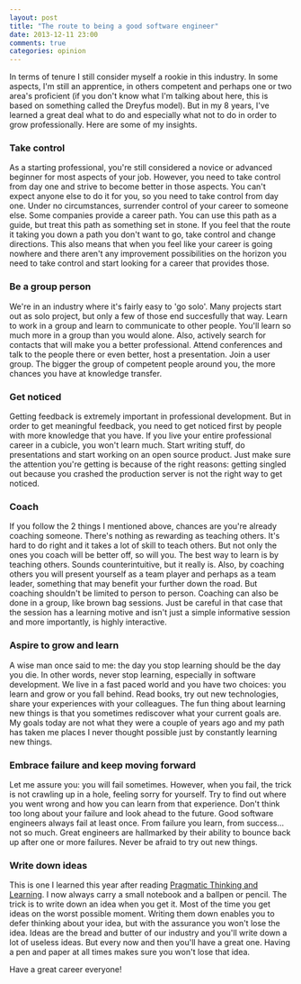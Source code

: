 ```yaml
---
layout: post
title: "The route to being a good software engineer"
date: 2013-12-11 23:00
comments: true
categories: opinion
---
```


In terms of tenure I still consider myself a rookie in this industry. In some aspects, I'm still an apprentice, in others competent and perhaps one or two area's proficient (if you don't know what I'm talking about here, this is based on something called the Dreyfus model). But in my 8 years, I've learned a great deal what to do and especially what not to do in order to grow professionally. Here are some of my insights.<!--more-->

### Take control

As a starting professional, you're still considered a novice or advanced beginner for most aspects of your job. However, you need to take control from day one and strive to become better in those aspects. You can't expect anyone else to do it for you, so you need to take control from day one. Under no circumstances, surrender control of your career to someone else. Some companies provide a career path. You can use this path as a guide, but treat this path as something set in stone. If you feel that the route it taking you down a path you don't want to go, take control and change directions.
This also means that when you feel like your career is going nowhere and there aren't any improvement possibilities on the horizon you need to take control and start looking for a career that provides those.

### Be a group person

We're in an industry where it's fairly easy to 'go solo'. Many projects start out as solo project, but only a few of those end succesfully that way. Learn to work in a group and learn to communicate to other people. You'll learn so much more in a group than you would alone. Also, actively search for contacts that will make you a better professional. Attend conferences and talk to the people there or even better, host a presentation. Join a user group. The bigger the group of competent people around you, the more chances you have at knowledge transfer. 

### Get noticed

Getting feedback is extremely important in professional development. But in order to get meaningful feedback, you need to get noticed first by people with more knowledge that you have. If you live your entire professional career in a cubicle, you won't learn much. Start writing stuff, do presentations and start working on an open source product. Just make sure the attention you're getting is because of the right reasons: getting singled out because you crashed the production server is not the right way to get noticed.

### Coach

If you follow the 2 things I mentioned above, chances are you're already coaching someone. There's nothing as rewarding as teaching others. It's hard to do right and it takes a lot of skill to teach others. But not only the ones you coach will be better off, so will you. The best way to learn is by teaching others. Sounds counterintuitive, but it really is. Also, by coaching others you will present yourself as a team player and perhaps as a team leader, something that may benefit your further down the road. But coaching shouldn't be limited to person to person. Coaching can also be done in a group, like brown bag sessions. Just be careful in that case that the session has a learning motive and isn't just a simple informative session and more importantly, is highly interactive. 

### Aspire to grow and learn

A wise man once said to me: the day you stop learning should be the day you die. In other words, never stop learning, especially in software development. We live in a fast paced world and you have two choices: you learn and grow or you fall behind. Read books, try out new technologies, share your experiences with your colleagues. The fun thing about learning new things is that you sometimes rediscover what your current goals are. My goals today are not what they were a couple of years ago and my path has taken me places I never thought possible just by constantly learning new things.

### Embrace failure and keep moving forward

Let me assure you: you will fail sometimes. However, when you fail, the trick is not crawling up in a hole, feeling sorry for yourself. Try to find out where you went wrong and how you can learn from that experience. Don't think too long about your failure and look ahead to the future. Good software engineers always fail at least once. From failure you learn, from success... not so much. Great engineers are hallmarked by their ability to bounce back up after one or more failures. Never be afraid to try out new things.

### Write down ideas

This is one I learned this year after reading [Pragmatic Thinking and Learning](http://www.amazon.com/Pragmatic-Thinking-Learning-Refactor-Programmers/dp/1934356050). I now always carry a small notebook and a ballpen or pencil. The trick is to write down an idea when you get it. Most of the time you get ideas on the worst possible moment. Writing them down enables you to defer thinking about your idea, but with the assurance you won't lose the idea. Ideas are the bread and butter of our industry and you'll write down a lot of useless ideas. But every now and then you'll have a great one. Having a pen and paper at all times makes sure you won't lose that idea.

Have a great career everyone!
